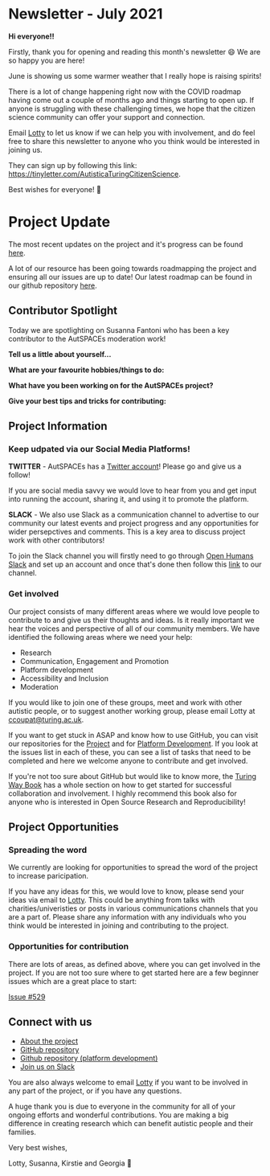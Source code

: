 # Newsletter - July 2021

**Hi everyone!!**

Firstly, thank you for opening and reading this month's newsletter 😄 We are so happy you are here!

June is showing us some warmer weather that I really hope is raising spirits! 

There is a lot of change happening right now with the COVID roadmap having come out a couple of months ago and things starting to open up. 
If anyone is struggling with these challenging times, we hope that the citizen science community can offer your support and connection.

Email [Lotty](mailto:ccoupat@turing.ac.uk) to let us know if we can help you with involvement, and do feel free to share this newsletter to anyone who you think would be interested in joining us.

They can sign up by following this link: https://tinyletter.com/AutisticaTuringCitizenScience.

Best wishes for everyone! 💮

# Project Update

The most recent updates on the project and it's progress can be found [here](https://docs.google.com/presentation/d/1gW2twVD52a5MCjm_MrHdi464YHNFluNyPMWN-96lOjM/edit?usp=sharing).

A lot of our resource has been going towards roadmapping the project and ensuring all our issues are up to date! 
Our latest roadmap can be found in our github repository [here](https://github.com/alan-turing-institute/AutisticaCitizenScience/tree/master/project-management/project-roadmap).

## Contributor Spotlight

Today we are spotlighting on Susanna Fantoni who has been a key contributor to the AutSPACEs moderation work! 

**Tell us a little about yourself...**


**What are your favourite hobbies/things to do:**


**What have you been working on for the AutSPACEs project?**



**Give your best tips and tricks for contributing:**




## Project Information

### Keep udpated via our Social Media Platforms!

**TWITTER** - AutSPACEs has a [Twitter account](https://twitter.com/AutSpaces)!
Please go and give us a follow!

If you are social media savvy we would love to hear from you and get input into running the account, sharing it, and using it to promote the platform.

**SLACK** - We also use Slack as a communication channel to advertise to our community our latest events and project progress and any opportunities for wider persepctives and comments. 
This is a key area to discuss project work with other contributors!

To join the Slack channel you will firstly need to go through [Open Humans Slack](https://slackin.openhumans.org/) and set up an account and once that's done then follow this [link](https://openhumans.slack.com/archives/CNMECPNCD) to our channel. 

### Get involved

Our project consists of many different areas where we would love people to contribute to and give us their thoughts and ideas.
Is it really important we hear the voices and perspective of all of our community members. 
We have identified the following areas where we need your help:

*  Research
*  Communication, Engagement and Promotion
*  Platform development
*  Accessibility and Inclusion 
*  Moderation

If you would like to join one of these groups, meet and work with other autistic people, or to suggest another working group, please email Lotty at [ccoupat@turing.ac.uk](ccoupat@turing.ac.uk).

If you want to get stuck in ASAP and know how to use GitHub, you can visit our repositories for the [Project](https://github.com/alan-turing-institute/AutisticaCitizenScience) and for [Platform Development](https://github.com/alan-turing-institute/AutSPACEs). If you look at the issues list in each of these, you can see a list of tasks that need to be completed and here we welcome anyone to contribute and get involved. 

If you're not too sure about GitHub but would like to know more, the [Turing Way Book](https://the-turing-way.netlify.app/collaboration/github-novice.html) has a whole section on how to get started for successful collaboration and involvement.
I highly recommend this book also for anyone who is interested in Open Source Research and Reproducibility! 


## Project Opportunities

### Spreading the word

We currently are looking for opportunities to spread the word of the project to increase paricipation. 

If you have any ideas for this, we would love to know, please send your ideas via email to [Lotty](ccoupat@turing.ac.uk).
This could be anything from talks with charities/univeristies or posts in various communications channels that you are a part of. 
Please share any information with any individuals who you think would be interested in joining and contributing to the project.

### Opportunities for contribution

There are lots of areas, as defined above, where you can get involved in the project. 
If you are not too sure where to get started here are a few beginner issues which are a great place to start:

[Issue #529](https://github.com/alan-turing-institute/AutisticaCitizenScience/issues/529)

## Connect with us

* [About the project](https://alan-turing-institute.github.io/AutisticaCitizenScience/)
* [GitHub repository](https://github.com/alan-turing-institute/AutisticaCitizenScience)
* [Github repository (platform development)](https://github.com/alan-turing-institute/AutSPACEs) 
* [Join us on Slack](https://slackin.openhumans.org/)

You are also always welcome to email [Lotty](mailto:ccoupat@turing.ac.uk) if you want to be involved in any part of the project, or if you have any questions.

A huge thank you is due to everyone in the community for all of your ongoing efforts and wonderful contributions. 
You are making a big difference in creating research which can benefit autistic people and their families.

Very best wishes,

Lotty, Susanna, Kirstie and Georgia 💮

